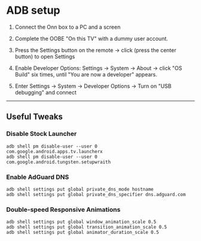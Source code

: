 # ADB setup

1. Connect the Onn box to a PC and a screen
  
2. Complete the OOBE "On this TV" with a dummy user account. 
  
3. Press the Settings button on the remote -> click (press the center button) to open Settings 

4. Enable Developer Options: Settings -> System -> About -> click "OS Build" six times, until "You are now a developer" appears.

5. Enter Settings -> System -> Developer Options -> Turn on "USB debugging" and connect                    

----

## Useful Tweaks

### Disable Stock Launcher
```
adb shell pm disable-user --user 0 com.google.android.apps.tv.launcherx
adb shell pm disable-user --user 0 com.google.android.tungsten.setupwraith
```


### Enable AdGuard DNS
```
adb shell settings put global private_dns_mode hostname
adb shell settings put global private_dns_specifier dns.adguard.com
```

### Double-speed Responsive Animations
```
adb shell settings put global window_animation_scale 0.5
adb shell settings put global transition_animation_scale 0.5
adb shell settings put global animator_duration_scale 0.5
```
